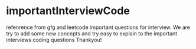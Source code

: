 # importantInterviewCode
refenrence from gfg and leetcode important questions for interview.
We are try to add some new concepts and try easy to explain to the important interviews coding questions
Thankyou! 

